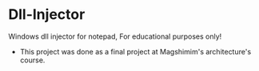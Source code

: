# Dll-Injector
Windows dll injector for notepad, For educational purposes only!

- This project was done as a final project at Magshimim's architecture's course.

